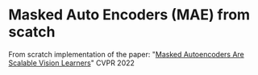 # Masked Auto Encoders (MAE) from scatch 
From scratch implementation of the paper: "[Masked Autoencoders Are Scalable Vision Learners](https://arxiv.org/abs/2111.06377)" CVPR 2022